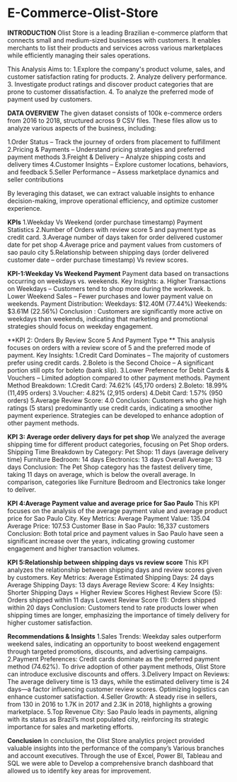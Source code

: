 # E-Commerce-Olist-Store
**INTRODUCTION**
Olist Store is a leading Brazilian e-commerce platform that connects small and medium-sized businesses with customers. It enables merchants to list their products and services across various marketplaces while efficiently managing their sales operations.

This Analysis Aims to: 1.Explore the company's product volume, sales, and customer satisfaction rating for products.
                       2. Analyze delivery performance.
                       3. Investigate product ratings and discover product categories that are prone to customer dissatisfaction.
                       4. To analyze the preferred mode of payment used by customers.

**DATA OVERVIEW**
The given dataset consists of 100k e-commerce orders from 2016 to 2018, structured across 9 CSV files. These files allow us to analyze various aspects of the business, including:

   1.Order Status – Track the journey of orders from placement to fulfillment
   2.Pricing & Payments – Understand pricing strategies and preferred payment methods
   3.Freight & Delivery – Analyze shipping costs and delivery times
   4.Customer Insights – Explore customer locations, behaviors, and feedback
   5.Seller Performance – Assess marketplace dynamics and seller contributions

By leveraging this dataset, we can extract valuable insights to enhance decision-making, improve operational efficiency, and optimize customer experience.

**KPIs**
    1.Weekday Vs Weekend (order purchase timestamp) Payment Statistics
    2.Number of Orders with review score 5 and payment type as credit card.
    3.Average number of days taken for order delivered customer date for pet shop
    4.Average price and payment values from customers of sao paulo city
    5.Relationship between shipping days (order delivered customer date – order purchase timestamp) Vs review scores.

**KPI-1:Weekday Vs Weekend Payment**
    Payment data based on transactions occurring on weekdays vs. weekends.
    Key Insights:
                a. Higher Transactions on Weekdays – Customers tend to shop more during the workweek.
                b. Lower Weekend Sales – Fewer purchases and lower payment value on weekends.
    Payment Distribution:
                Weekdays: $12.40M (77.44%)
                Weekends: $3.61M (22.56%)
    Conclusion : Customers are significantly more active on weekdays than weekends, indicating that marketing and promotional strategies should focus                  on weekday engagement.

**KPI 2: Orders By Review Score 5 And Payment Type **
    This analysis focuses on orders with a review score of 5 and the preferred mode of payment.
    Key Insights:
                1.Credit Card Dominates – The majority of customers prefer using credit cards.
                2.Boleto is the Second Choice – A significant portion still opts for boleto (bank slip).
                3.Lower Preference for Debit Cards & Vouchers – Limited adoption compared to other payment methods.
    Payment Method Breakdown:
                1.Credit Card: 74.62% (45,170 orders)
                2.Boleto: 18.99% (11,495 orders)
                3.Voucher: 4.82% (2,915 orders)
                4.Debit Card: 1.57% (950 orders)
                5.Average Review Score: 4.0
    Conclusion: Customers who give high ratings (5 stars) predominantly use credit cards, indicating a smoother payment experience. Strategies can be                 developed to enhance adoption of other payment methods.

**KPI 3: Average order delivery days for pet shop**
    We analyzed the average shipping time for different product categories, focusing on Pet Shop orders.
    Shipping Time Breakdown by Category:
               Pet Shop: 11 days (average delivery time)
               Furniture Bedroom: 14 days
               Electronics: 13 days
               Overall Average: 13 days
    Conclusion:
               The Pet Shop category has the fastest delivery time, taking 11 days on average, which is below the overall average. In comparison,                    categories like Furniture Bedroom and Electronics take longer to deliver.

**KPI 4:Average Payment value and average price for Sao Paulo**
    This KPI focuses on the analysis of the average payment value and average product price for Sao Paulo City.
    Key Metrics:
               Average Payment Value: 135.04
               Average Price: 107.53
               Customer Base in Sao Paulo: 16,337 customers
    Conclusion:
               Both total price and payment values in Sao Paulo have seen a significant increase over the years, indicating growing customer                         engagement and higher transaction volumes.

**KPI 5:Relationship between shipping days vs review score**
    This KPI analyzes the relationship between shipping days and review scores given by customers.
    Key Metrics:
               Average Estimated Shipping Days: 24 days
               Average Shipping Days: 13 days
               Average Review Score: 4
    Key Insights:
               Shorter Shipping Days = Higher Review Scores
               Highest Review Score (5): Orders shipped within 11 days
               Lowest Review Score (1): Orders shipped within 20 days
   Conclusion:
              Customers tend to rate products lower when shipping times are longer, emphasizing the importance of timely delivery for higher customer               satisfaction.

**Recommendations & Insights**
   1.Sales Trends: Weekday sales outperform weekend sales, indicating an opportunity to boost weekend engagement through targeted promotions,                            discounts, and advertising campaigns.
   2.Payment Preferences: Credit cards dominate as the preferred payment method (74.62%). To drive adoption of other payment methods, Olist Store can                    introduce exclusive discounts and offers.
   3.Delivery Impact on Reviews: The average delivery time is 13 days, while the estimated delivery time is 24 days—a factor influencing customer                        review scores. Optimizing logistics can enhance customer satisfaction.
   4.Seller Growth: A steady rise in sellers, from 130 in 2016 to 1.7K in 2017 and 2.3K in 2018, highlights a growing marketplace.
   5.Top Revenue City: Sao Paulo leads in payments, aligning with its status as Brazil’s most populated city, reinforcing its strategic importance                       for sales and marketing efforts.

**Conclusion**
              In conclusion, the Olist Store analytics project provided valuable insights into the performance of the company’s Various branches and               account executives. Through the use of Excel, Power BI, Tableau and SQL we were able to Develop a comprehensive branch dashboard that                allowed us to identify key areas for improvement.









